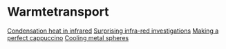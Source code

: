 # Warmtetransport

[Condensation heat in infrared](https://interactivetextbooks.tudelft.nl/showthephysics/demos/demo63/demo63.html)
[Surprising infra-red investigations](https://interactivetextbooks.tudelft.nl/showthephysics/demos/demo22/demo22.html)
[Making a perfect cappuccino](https://interactivetextbooks.tudelft.nl/showthephysics/demos/demo02/demo02.html)
[Cooling metal spheres](https://interactivetextbooks.tudelft.nl/showthephysics/demos/demo75/demo75.html)

<!-- ## Inleiding

## Balansen

### Energie balans



### Ideale mixer
De ideale mixer gaat er uit van een oneindig grote container met een vloeistof met bekende temperatuur / concentratie. Deze container is verbonden met een tweede bad met bekende begintemperatuur / concentratie. Door een pompje en een kraantje is de instroomsnelheid van de containter naar het bad te regelen. 

```{figure} Figures/Stromingsleer/mixer.png
width: 60%
name: fig:ideale_mixer
---
De schematische opstelling voor onderzoek naar de ideale mixer.
``` -->